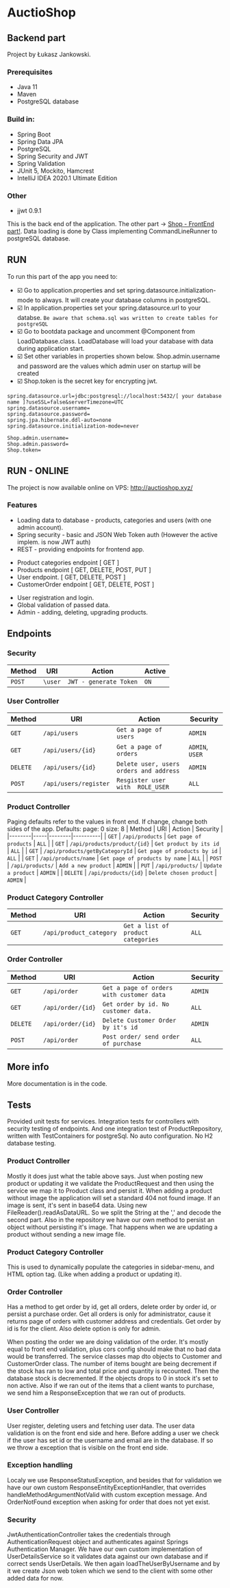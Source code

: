 # AuctioShop
## Backend part
Project by Łukasz Jankowski.

### Prerequisites
- Java 11
- Maven
- PostgreSQL database
### Build in:
- Spring Boot
- Spring Data JPA
- PostgreSQL
- Spring Security and JWT
- Spring Validation
- JUnit 5, Mockito, Hamcrest
- IntelliJ IDEA 2020.1 Ultimate Edition
### Other
- jjwt 0.9.1

This is the back end of the application. The other part -> [Shop - FrontEnd part!](https://github.com/Lukas-max/shop-frontend).
Data loading is done by Class implementing CommandLineRunner to postgreSQL database.

## RUN
To run this part of the app you need to:
- :ballot_box_with_check: Go to application.properties and set spring.datasource.initialization-mode to always. It will create your database columns in postgreSQL.
- :ballot_box_with_check: In application.properties set your spring.datasource.url to your databse. `Be aware that schema.sql was written to create tables for postgreSQL`
- :ballot_box_with_check: Go to bootdata package and uncomment @Component from LoadDatabase.class. LoadDatabase will load your database with data during application start.
- :ballot_box_with_check: Set other variables in properties shown below. Shop.admin.username and password are the values which admin user on startup will be created
- :ballot_box_with_check: Shop.token is the secret key for encrypting jwt.

```
spring.datasource.url=jdbc:postgresql://localhost:5432/[ your database name ]?useSSL=false&serverTimezone=UTC
spring.datasource.username=
spring.datasource.password=
spring.jpa.hibernate.ddl-auto=none
spring.datasource.initialization-mode=never

Shop.admin.username=
Shop.admin.password=
Shop.token=
```

## RUN - ONLINE
The project is now available online on VPS: http://auctioshop.xyz/

### Features
- Loading data to database - products, categories and users (with one admin account).
- Spring security - basic and JSON Web Token auth (However the active implem. is now JWT auth)
- REST - providing endpoints for frontend app. 
 * Product categories endpoint  [ GET ]
 * Products endpoint [ GET, DELETE, POST, PUT ]
 * User endpoint. [ GET, DELETE, POST ]
 * CustomerOrder endpoint [ GET, DELETE, POST ]
- User registration and login.
- Global validation of passed data.
- Admin - adding, deleting, upgrading products.

## Endpoints
### Security 
| Method | URI | Action | Active |
|--------|-----|--------|--------|
| `POST` | `\user` | `JWT - generate Token` | `ON` |

### User Controller
| Method | URI | Action | Security |
|--------|-----|--------|----------|
| `GET` | `/api/users` | `Get a page of users` | `ADMIN` | 
| `GET` | `/api/users/{id}` | `Get a page of orders` | `ADMIN`, `USER` |
| `DELETE` | `/api/users/{id}` | `Delete user, users orders and address` | `ADMIN` |
| `POST` | `/api/users/register` | `Resgister user with  ROLE_USER` | `ALL` |

### Product Controller
Paging defaults refer to the values in front end. If change, change both sides of the app.
Defaults:
page: 0
size: 8
| Method | URI | Action | Security |
|--------|-----|--------|----------|
|  `GET` | `/api/products` | `Get page of products` | `ALL` |
| `GET` | `/api/products/product/{id}` | `Get product by its id` | `ALL` |
| `GET` | `/api/products/getByCategoryId` | `Get page of products by id` | `ALL` | 
| `GET` | `/api/products/name` | `Get page of products by name` | `ALL` |
| `POST` | `/api/products/` | `Add a new product` | `ADMIN` |
| `PUT` | `/api/products/` | `Update a product` | `ADMIN` |
| `DELETE` | `/api/products/{id}` | `Delete chosen product` | `ADMIN` |

### Product Category Controller
| Method | URI | Action | Security |
|--------|-----|--------|----------|
| `GET` | `/api/product_category` | `Get a list of product categories` | `ALL` |

### Order Controller
| Method | URI | Action | Security |
|--------|-----|--------|----------|
| `GET` | `/api/order` | `Get a page of orders with customer data` | `ADMIN` |
| `GET` | `/api/order/{id}` | `Get order by id. No customer data.` | `ALL` |
| `DELETE` | `/api/order/{id}` | `Delete Customer Order by it's id` | `ADMIN` |
| `POST` | `/api/order` | `Post order/ send order of purchase` | `ALL` |

## More info
More documentation is in the code.

## Tests
Provided unit tests for services. Integration tests for controllers with security testing of endpoints. And one integration test of ProductRepository, written with TestContainers for postgreSql. No auto configuration. No H2 database testing.

### Product Controller
Mostly it does just what the table above says. Just when posting new product or updating it we validate the ProductRequest and then using the service we map it to Product class 
and persist it. When adding a product without image the application will set a standard 404 not found image. If an image is sent, it's sent in base64 data. Using new FileReader().readAsDataURL. So we split the String at the ','  and decode the second part.
Also in the repository we have our own method to persist an object without persisting it's image. That happens when we are updating a product without sending a new image file.

### Product Category Controller
This is used to dynamically populate the categories in sidebar-menu, and HTML option tag. (Like when adding a product or updating it). 
  
### Order Controller
Has a method to get order by id, get all orders, delete order by order id, or persist a purchase order. Get all orders is only for administrator, cause it returns page of orders with customer address and credentials. Get order by id is for the client. Also delete option is only for admin.

When posting the order we are doing validation of the order. It's mostly equal to front end validation, plus cors config should make that no bad data would be transferred.
The service classes map dto objects to Customer and CustomerOrder class. The number of items bought are being decrement if the stock has ran to low and total price and quantity is recounted. Then the database stock is decremented. If the objects drops to 0 in stock it's set to non active.
Also if we ran out of the items that a client wants to purchase, we send him a ResponseException that we ran out of products.

### User Controller
User register, deleting users and fetching user data.
The user data validation is on the front end side and here. Before adding a user we check if the user has set id or the username and email are in the database. If so we throw a exception that is visible on the front end side.

### Exception handling
Localy we use ResponseStatusException, and besides that for validation we have our own custom ResponseEntityExceptionHandler, that overrides handleMethodArgumentNotValid with custom exception message. And OrderNotFound exception when asking for order that does not yet exist.

### Security
JwtAuthenticationController takes the credentials through AuthenticationRequest object and authenticates against Springs Authentication Manager. We have our own custom implementation of UserDetailsService so it validates data against our own database and if correct sends UserDetails. We then again loadTheUserByUsername and by it we create Json web token which we send to the client with some other added data for now.

